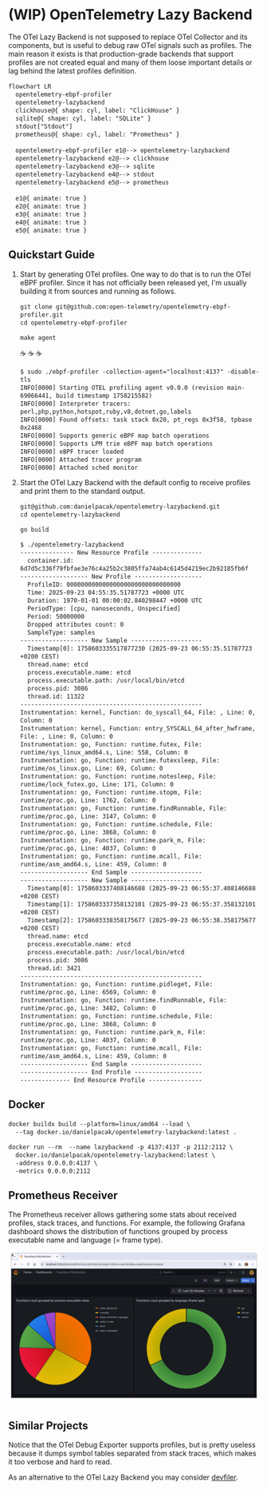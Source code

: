 # (WIP) OpenTelemetry Lazy Backend

The OTel Lazy Backend is not supposed to replace OTel Collector and its components, but is useful to
debug raw OTel signals such as profiles. The main reason it exists is that production-grade backends
that support profiles are not created equal and many of them loose important details or lag behind
the latest profiles definition.

``` mermaid
flowchart LR
  opentelemetry-ebpf-profiler
  opentelemetry-lazybackend
  clickhouse@{ shape: cyl, label: "ClickHouse" }
  sqlite@{ shape: cyl, label: "SQLite" }
  stdout["Stdout"]
  prometheus@{ shape: cyl, label: "Prometheus" }

  opentelemetry-ebpf-profiler e1@--> opentelemetry-lazybackend
  opentelemetry-lazybackend e2@--> clickhouse
  opentelemetry-lazybackend e3@--> sqlite
  opentelemetry-lazybackend e4@--> stdout
  opentelemetry-lazybackend e5@--> prometheus

  e1@{ animate: true }
  e2@{ animate: true }
  e3@{ animate: true }
  e4@{ animate: true }
  e5@{ animate: true }
```

## Quickstart Guide

1. Start by generating OTel profiles. One way to do that is to run the OTel eBPF profiler. Since it
   has not officially been released yet, I'm usually building it from sources and running as follows.

   ```
   git clone git@github.com:open-telemetry/opentelemetry-ebpf-profiler.git
   cd opentelemetry-ebpf-profiler
   ```

   ```
   make agent
   ```

   :coffee: :coffee: :coffee:

   ``` console
   $ sudo ./ebpf-profiler -collection-agent="localhost:4137" -disable-tls
   INFO[0000] Starting OTEL profiling agent v0.0.0 (revision main-69066441, build timestamp 1758215582) 
   INFO[0000] Interpreter tracers: perl,php,python,hotspot,ruby,v8,dotnet,go,labels 
   INFO[0000] Found offsets: task stack 0x20, pt_regs 0x3f58, tpbase 0x2468 
   INFO[0000] Supports generic eBPF map batch operations   
   INFO[0000] Supports LPM trie eBPF map batch operations  
   INFO[0000] eBPF tracer loaded                           
   INFO[0000] Attached tracer program                      
   INFO[0000] Attached sched monitor                       
   ```

2. Start the OTel Lazy Backend with the default config to receive profiles and print them to the
   standard output.

   ```
   git@github.com:danielpacak/opentelemetry-lazybackend.git
   cd opentelemetry-lazybackend
   ```

   ```
   go build
   ```

   ``` console
   $ ./opentelemetry-lazybackend
   --------------- New Resource Profile --------------
     container.id: 6d7d5c336f79fbfae3e76c4a25b2c3805ffa74ab4c6145d4219ec2b92185fb6f
   ------------------- New Profile -------------------
     ProfileID: 00000000000000000000000000000000
     Time: 2025-09-23 04:55:35.51787723 +0000 UTC
     Duration: 1970-01-01 00:00:02.840298447 +0000 UTC
     PeriodType: [cpu, nanoseconds, Unspecified]
     Period: 50000000
     Dropped attributes count: 0
     SampleType: samples
   ------------------- New Sample --------------------
     Timestamp[0]: 1758603335517877230 (2025-09-23 06:55:35.51787723 +0200 CEST)
     thread.name: etcd
     process.executable.name: etcd
     process.executable.path: /usr/local/bin/etcd
     process.pid: 3086
     thread.id: 11322
   ---------------------------------------------------
   Instrumentation: kernel, Function: do_syscall_64, File: , Line: 0, Column: 0
   Instrumentation: kernel, Function: entry_SYSCALL_64_after_hwframe, File: , Line: 0, Column: 0
   Instrumentation: go, Function: runtime.futex, File: runtime/sys_linux_amd64.s, Line: 558, Column: 0
   Instrumentation: go, Function: runtime.futexsleep, File: runtime/os_linux.go, Line: 69, Column: 0
   Instrumentation: go, Function: runtime.notesleep, File: runtime/lock_futex.go, Line: 171, Column: 0
   Instrumentation: go, Function: runtime.stopm, File: runtime/proc.go, Line: 1762, Column: 0
   Instrumentation: go, Function: runtime.findRunnable, File: runtime/proc.go, Line: 3147, Column: 0
   Instrumentation: go, Function: runtime.schedule, File: runtime/proc.go, Line: 3868, Column: 0
   Instrumentation: go, Function: runtime.park_m, File: runtime/proc.go, Line: 4037, Column: 0
   Instrumentation: go, Function: runtime.mcall, File: runtime/asm_amd64.s, Line: 459, Column: 0
   ------------------- End Sample --------------------
   ------------------- New Sample --------------------
     Timestamp[0]: 1758603337408146688 (2025-09-23 06:55:37.408146688 +0200 CEST)
     Timestamp[1]: 1758603337358132101 (2025-09-23 06:55:37.358132101 +0200 CEST)
     Timestamp[2]: 1758603338358175677 (2025-09-23 06:55:38.358175677 +0200 CEST)
     thread.name: etcd
     process.executable.name: etcd
     process.executable.path: /usr/local/bin/etcd
     process.pid: 3086
     thread.id: 3421
   ---------------------------------------------------
   Instrumentation: go, Function: runtime.pidleget, File: runtime/proc.go, Line: 6569, Column: 0
   Instrumentation: go, Function: runtime.findRunnable, File: runtime/proc.go, Line: 3482, Column: 0
   Instrumentation: go, Function: runtime.schedule, File: runtime/proc.go, Line: 3868, Column: 0
   Instrumentation: go, Function: runtime.park_m, File: runtime/proc.go, Line: 4037, Column: 0
   Instrumentation: go, Function: runtime.mcall, File: runtime/asm_amd64.s, Line: 459, Column: 0
   ------------------- End Sample --------------------
   ------------------- End Profile -------------------
   -------------- End Resource Profile ---------------
   ```

## Docker

```
docker buildx build --platform=linux/amd64 --load \
  --tag docker.io/danielpacak/opentelemetry-lazybackend:latest .
```

```
docker run --rm  --name lazybackend -p 4137:4137 -p 2112:2112 \
  docker.io/danielpacak/opentelemetry-lazybackend:latest \
  -address 0.0.0.0:4137 \
  -metrics 0.0.0.0:2112
```

## Prometheus Receiver

The Prometheus receiver allows gathering some stats about received profiles, stack traces, and functions.
For example, the following Grafana dashboard shows the distribution of functions grouped by
process executable name and language (= frame type).

![](./docs/grafana-functions-distribution.png)

## Similar Projects

Notice that the OTel Debug Exporter supports profiles, but is pretty useless because it dumps symbol
tables separated from stack traces, which makes it too verbose and hard to read.

As an alternative to the OTel Lazy Backend you may consider [devfiler].

[devfiler]: https://github.com/elastic/devfiler
